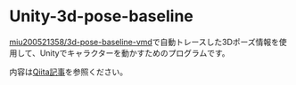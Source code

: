 # Unity-3d-pose-baseline

[miu200521358/3d-pose-baseline-vmd](https://github.com/miu200521358/3d-pose-baseline-vmd)で自動トレースした3Dポーズ情報を使用して、Unityでキャラクターを動かすためのプログラムです。

内容は[Qiita記事](https://qiita.com/)を参照ください。

